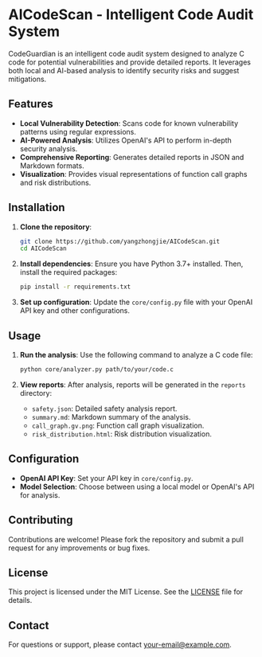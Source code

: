 # AICodeScan - Intelligent Code Audit System

CodeGuardian is an intelligent code audit system designed to analyze C code for potential vulnerabilities and provide detailed reports. It leverages both local and AI-based analysis to identify security risks and suggest mitigations.

## Features

- **Local Vulnerability Detection**: Scans code for known vulnerability patterns using regular expressions.
- **AI-Powered Analysis**: Utilizes OpenAI's API to perform in-depth security analysis.
- **Comprehensive Reporting**: Generates detailed reports in JSON and Markdown formats.
- **Visualization**: Provides visual representations of function call graphs and risk distributions.

## Installation

1. **Clone the repository**:
   ```bash
   git clone https://github.com/yangzhongjie/AICodeScan.git
   cd AICodeScan
   ```

2. **Install dependencies**:
   Ensure you have Python 3.7+ installed. Then, install the required packages:
   ```bash
   pip install -r requirements.txt
   ```

3. **Set up configuration**:
   Update the `core/config.py` file with your OpenAI API key and other configurations.

## Usage

1. **Run the analysis**:
   Use the following command to analyze a C code file:
   ```bash
   python core/analyzer.py path/to/your/code.c
   ```

2. **View reports**:
   After analysis, reports will be generated in the `reports` directory:
   - `safety.json`: Detailed safety analysis report.
   - `summary.md`: Markdown summary of the analysis.
   - `call_graph.gv.png`: Function call graph visualization.
   - `risk_distribution.html`: Risk distribution visualization.

## Configuration

- **OpenAI API Key**: Set your API key in `core/config.py`.
- **Model Selection**: Choose between using a local model or OpenAI's API for analysis.

## Contributing

Contributions are welcome! Please fork the repository and submit a pull request for any improvements or bug fixes.

## License

This project is licensed under the MIT License. See the [LICENSE](LICENSE) file for details.

## Contact

For questions or support, please contact [your-email@example.com](mailto:your-email@example.com).
